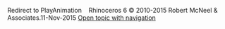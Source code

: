 ---
---

Redirect to PlayAnimation&#160;
&#160;
Rhinoceros 6 © 2010-2015 Robert McNeel &amp; Associates.11-Nov-2015
 [Open topic with navigation](playanimation.html) 

